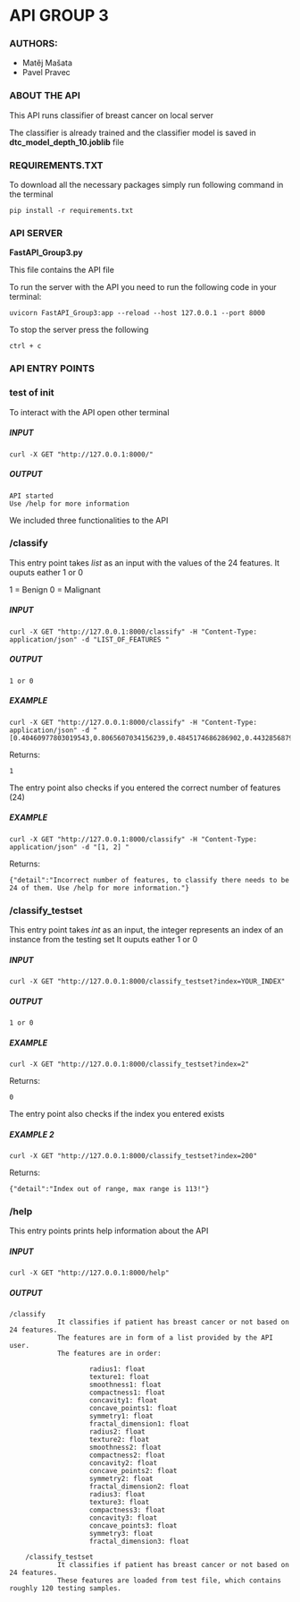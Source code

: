 # API GROUP 3
### AUTHORS:
- Matěj Mašata
- Pavel Pravec

### ABOUT THE API
This API runs classifier of breast cancer on local server

The classifier is already trained and the classifier model is saved in **dtc_model_depth_10.joblib** file

### REQUIREMENTS.TXT

To download all the necessary packages simply run following command in the terminal
```
pip install -r requirements.txt
```


### API SERVER

**FastAPI_Group3.py**

This file contains the API file

To run the server with the API you need to run the following code in your terminal:

```
uvicorn FastAPI_Group3:app --reload --host 127.0.0.1 --port 8000
```

To stop the server press the following 

```
ctrl + c
```

### API ENTRY POINTS

### test of init
To interact with the API open other terminal

##### INPUT
```
curl -X GET "http://127.0.0.1:8000/"
```

##### OUTPUT
```
API started 
Use /help for more information
```

We included three functionalities to the API


### /classify
This entry point takes *list* as an input with the values of the 24 features.
It ouputs eather 1 or 0

1 = Benign
0 = Malignant

##### INPUT
```
curl -X GET "http://127.0.0.1:8000/classify" -H "Content-Type: application/json" -d "LIST_OF_FEATURES "
```

##### OUTPUT
```
1 or 0
```

##### EXAMPLE
```
curl -X GET "http://127.0.0.1:8000/classify" -H "Content-Type: application/json" -d "[0.40460977803019543,0.8065607034156239,0.4845174686286902,0.4432856879946016,0.41026241799437674,0.4174453280318091,0.5207070707070707,0.3483572030328561,0.047220713380409195,0.20283769448373407,0.12346602304789747,0.17505332412052754,0.07295454545454545,0.19359727221064596,0.029056678111104836,0.08513328634799552,0.37566702241195293,1.0,0.773492702899029,0.513345169834386,0.45551118210862623,0.6920962199312715,0.3837965700768776,0.42870261052079234]"
```
Returns:
```
1
```

The entry point also checks if you entered the correct number of features (24)

##### EXAMPLE
```
curl -X GET "http://127.0.0.1:8000/classify" -H "Content-Type: application/json" -d "[1, 2] "
```
Returns:
```
{"detail":"Incorrect number of features, to classify there needs to be 24 of them. Use /help for more information."}
```

### /classify_testset
This entry point takes *int* as an input, the integer represents an index of an instance from the testing set
It ouputs eather 1 or 0

##### INPUT
```
curl -X GET "http://127.0.0.1:8000/classify_testset?index=YOUR_INDEX"

```

##### OUTPUT
```
1 or 0
```

##### EXAMPLE
```
curl -X GET "http://127.0.0.1:8000/classify_testset?index=2"
```
Returns:
```
0
```

The entry point also checks if the index you entered exists
##### EXAMPLE 2
```
curl -X GET "http://127.0.0.1:8000/classify_testset?index=200" 
```
Returns:
```
{"detail":"Index out of range, max range is 113!"}
```


### /help
This entry points prints help information about the API

##### INPUT
```
curl -X GET "http://127.0.0.1:8000/help"
```


##### OUTPUT
```
/classify
            It classifies if patient has breast cancer or not based on 24 features.
            The features are in form of a list provided by the API user.
            The features are in order:

                    radius1: float
                    texture1: float
                    smoothness1: float
                    compactness1: float
                    concavity1: float
                    concave_points1: float
                    symmetry1: float
                    fractal_dimension1: float
                    radius2: float
                    texture2: float
                    smoothness2: float
                    compactness2: float
                    concavity2: float
                    concave_points2: float
                    symmetry2: float
                    fractal_dimension2: float
                    radius3: float
                    texture3: float
                    compactness3: float
                    concavity3: float
                    concave_points3: float
                    symmetry3: float
                    fractal_dimension3: float

    /classify_testset
            It classifies if patient has breast cancer or not based on 24 features.
            These features are loaded from test file, which contains roughly 120 testing samples.
```
